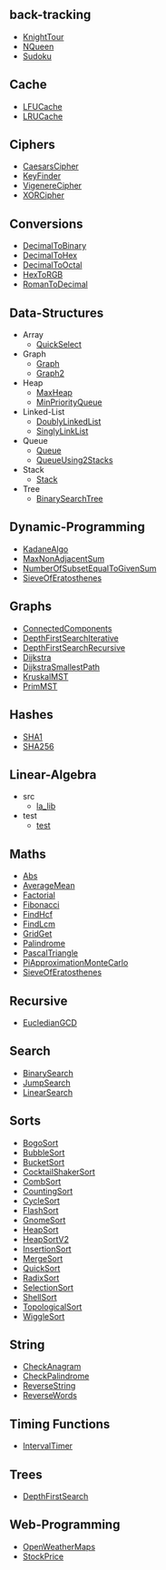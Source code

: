 
## back-tracking
  * [KnightTour](https://github.com/TheAlgorithms/Javascript/blob/master/back-tracking/KnightTour.js)
  * [NQueen](https://github.com/TheAlgorithms/Javascript/blob/master/back-tracking/NQueen.js)
  * [Sudoku](https://github.com/TheAlgorithms/Javascript/blob/master/back-tracking/Sudoku.js)

## Cache
  * [LFUCache](https://github.com/TheAlgorithms/Javascript/blob/master/Cache/LFUCache.js)
  * [LRUCache](https://github.com/TheAlgorithms/Javascript/blob/master/Cache/LRUCache.js)

## Ciphers
  * [CaesarsCipher](https://github.com/TheAlgorithms/Javascript/blob/master/Ciphers/CaesarsCipher.js)
  * [KeyFinder](https://github.com/TheAlgorithms/Javascript/blob/master/Ciphers/KeyFinder.js)
  * [VigenereCipher](https://github.com/TheAlgorithms/Javascript/blob/master/Ciphers/VigenereCipher.js)
  * [XORCipher](https://github.com/TheAlgorithms/Javascript/blob/master/Ciphers/XORCipher.js)

## Conversions
  * [DecimalToBinary](https://github.com/TheAlgorithms/Javascript/blob/master/Conversions/DecimalToBinary.js)
  * [DecimalToHex](https://github.com/TheAlgorithms/Javascript/blob/master/Conversions/DecimalToHex.js)
  * [DecimalToOctal](https://github.com/TheAlgorithms/Javascript/blob/master/Conversions/DecimalToOctal.js)
  * [HexToRGB](https://github.com/TheAlgorithms/Javascript/blob/master/Conversions/HexToRGB.js)
  * [RomanToDecimal](https://github.com/TheAlgorithms/Javascript/blob/master/Conversions/RomanToDecimal.js)

## Data-Structures
  * Array
    * [QuickSelect](https://github.com/TheAlgorithms/Javascript/blob/master/Data-Structures/Array/QuickSelect.js)
  * Graph
    * [Graph](https://github.com/TheAlgorithms/Javascript/blob/master/Data-Structures/Graph/Graph.js)
    * [Graph2](https://github.com/TheAlgorithms/Javascript/blob/master/Data-Structures/Graph/Graph2.js)
  * Heap
    * [MaxHeap](https://github.com/TheAlgorithms/Javascript/blob/master/Data-Structures/Heap/MaxHeap.js)
    * [MinPriorityQueue](https://github.com/TheAlgorithms/Javascript/blob/master/Data-Structures/Heap/MinPriorityQueue.js)
  * Linked-List
    * [DoublyLinkedList](https://github.com/TheAlgorithms/Javascript/blob/master/Data-Structures/Linked-List/DoublyLinkedList.js)
    * [SinglyLinkList](https://github.com/TheAlgorithms/Javascript/blob/master/Data-Structures/Linked-List/SinglyLinkList.js)
  * Queue
    * [Queue](https://github.com/TheAlgorithms/Javascript/blob/master/Data-Structures/Queue/Queue.js)
    * [QueueUsing2Stacks](https://github.com/TheAlgorithms/Javascript/blob/master/Data-Structures/Queue/QueueUsing2Stacks.js)
  * Stack
    * [Stack](https://github.com/TheAlgorithms/Javascript/blob/master/Data-Structures/Stack/Stack.js)
  * Tree
    * [BinarySearchTree](https://github.com/TheAlgorithms/Javascript/blob/master/Data-Structures/Tree/BinarySearchTree.js)

## Dynamic-Programming
  * [KadaneAlgo](https://github.com/TheAlgorithms/Javascript/blob/master/Dynamic-Programming/KadaneAlgo.js)
  * [MaxNonAdjacentSum](https://github.com/TheAlgorithms/Javascript/blob/master/Dynamic-Programming/MaxNonAdjacentSum.js)
  * [NumberOfSubsetEqualToGivenSum](https://github.com/TheAlgorithms/Javascript/blob/master/Dynamic-Programming/NumberOfSubsetEqualToGivenSum.js)
  * [SieveOfEratosthenes](https://github.com/TheAlgorithms/Javascript/blob/master/Dynamic-Programming/SieveOfEratosthenes.js)

## Graphs
  * [ConnectedComponents](https://github.com/TheAlgorithms/Javascript/blob/master/Graphs/ConnectedComponents.js)
  * [DepthFirstSearchIterative](https://github.com/TheAlgorithms/Javascript/blob/master/Graphs/DepthFirstSearchIterative.js)
  * [DepthFirstSearchRecursive](https://github.com/TheAlgorithms/Javascript/blob/master/Graphs/DepthFirstSearchRecursive.js)
  * [Dijkstra](https://github.com/TheAlgorithms/Javascript/blob/master/Graphs/Dijkstra.js)
  * [DijkstraSmallestPath](https://github.com/TheAlgorithms/Javascript/blob/master/Graphs/DijkstraSmallestPath.js)
  * [KruskalMST](https://github.com/TheAlgorithms/Javascript/blob/master/Graphs/KruskalMST.js)
  * [PrimMST](https://github.com/TheAlgorithms/Javascript/blob/master/Graphs/PrimMST.js)

## Hashes
  * [SHA1](https://github.com/TheAlgorithms/Javascript/blob/master/Hashes/SHA1.js)
  * [SHA256](https://github.com/TheAlgorithms/Javascript/blob/master/Hashes/SHA256.js)

## Linear-Algebra
  * src
    * [la_lib](https://github.com/TheAlgorithms/Javascript/blob/master/Linear-Algebra/src/la_lib.js)
  * test
    * [test](https://github.com/TheAlgorithms/Javascript/blob/master/Linear-Algebra/test/test.js)

## Maths
  * [Abs](https://github.com/TheAlgorithms/Javascript/blob/master/Maths/Abs.js)
  * [AverageMean](https://github.com/TheAlgorithms/Javascript/blob/master/Maths/AverageMean.js)
  * [Factorial](https://github.com/TheAlgorithms/Javascript/blob/master/Maths/Factorial.js)
  * [Fibonacci](https://github.com/TheAlgorithms/Javascript/blob/master/Maths/Fibonacci.js)
  * [FindHcf](https://github.com/TheAlgorithms/Javascript/blob/master/Maths/FindHcf.js)
  * [FindLcm](https://github.com/TheAlgorithms/Javascript/blob/master/Maths/FindLcm.js)
  * [GridGet](https://github.com/TheAlgorithms/Javascript/blob/master/Maths/GridGet.js)
  * [Palindrome](https://github.com/TheAlgorithms/Javascript/blob/master/Maths/Palindrome.js)
  * [PascalTriangle](https://github.com/TheAlgorithms/Javascript/blob/master/Maths/PascalTriangle.js)
  * [PiApproximationMonteCarlo](https://github.com/TheAlgorithms/Javascript/blob/master/Maths/PiApproximationMonteCarlo.js)
  * [SieveOfEratosthenes](https://github.com/TheAlgorithms/Javascript/blob/master/Maths/SieveOfEratosthenes.js)

## Recursive
  * [EucledianGCD](https://github.com/TheAlgorithms/Javascript/blob/master/Recursive/EucledianGCD.js)

## Search
  * [BinarySearch](https://github.com/TheAlgorithms/Javascript/blob/master/Search/BinarySearch.js)
  * [JumpSearch](https://github.com/TheAlgorithms/Javascript/blob/master/Search/JumpSearch.js)
  * [LinearSearch](https://github.com/TheAlgorithms/Javascript/blob/master/Search/LinearSearch.js)

## Sorts
  * [BogoSort](https://github.com/TheAlgorithms/Javascript/blob/master/Sorts/BogoSort.js)
  * [BubbleSort](https://github.com/TheAlgorithms/Javascript/blob/master/Sorts/BubbleSort.js)
  * [BucketSort](https://github.com/TheAlgorithms/Javascript/blob/master/Sorts/BucketSort.js)
  * [CocktailShakerSort](https://github.com/TheAlgorithms/Javascript/blob/master/Sorts/CocktailShakerSort.js)
  * [CombSort](https://github.com/TheAlgorithms/Javascript/blob/master/Sorts/CombSort.js)
  * [CountingSort](https://github.com/TheAlgorithms/Javascript/blob/master/Sorts/CountingSort.js)
  * [CycleSort](https://github.com/TheAlgorithms/Javascript/blob/master/Sorts/CycleSort.js)
  * [FlashSort](https://github.com/TheAlgorithms/Javascript/blob/master/Sorts/FlashSort.js)
  * [GnomeSort](https://github.com/TheAlgorithms/Javascript/blob/master/Sorts/GnomeSort.js)
  * [HeapSort](https://github.com/TheAlgorithms/Javascript/blob/master/Sorts/HeapSort.js)
  * [HeapSortV2](https://github.com/TheAlgorithms/Javascript/blob/master/Sorts/HeapSortV2.js)
  * [InsertionSort](https://github.com/TheAlgorithms/Javascript/blob/master/Sorts/InsertionSort.js)
  * [MergeSort](https://github.com/TheAlgorithms/Javascript/blob/master/Sorts/MergeSort.js)
  * [QuickSort](https://github.com/TheAlgorithms/Javascript/blob/master/Sorts/QuickSort.js)
  * [RadixSort](https://github.com/TheAlgorithms/Javascript/blob/master/Sorts/RadixSort.js)
  * [SelectionSort](https://github.com/TheAlgorithms/Javascript/blob/master/Sorts/SelectionSort.js)
  * [ShellSort](https://github.com/TheAlgorithms/Javascript/blob/master/Sorts/ShellSort.js)
  * [TopologicalSort](https://github.com/TheAlgorithms/Javascript/blob/master/Sorts/TopologicalSort.js)
  * [WiggleSort](https://github.com/TheAlgorithms/Javascript/blob/master/Sorts/WiggleSort.js)

## String
  * [CheckAnagram](https://github.com/TheAlgorithms/Javascript/blob/master/String/CheckAnagram.js)
  * [CheckPalindrome](https://github.com/TheAlgorithms/Javascript/blob/master/String/CheckPalindrome.js)
  * [ReverseString](https://github.com/TheAlgorithms/Javascript/blob/master/String/ReverseString.js)
  * [ReverseWords](https://github.com/TheAlgorithms/Javascript/blob/master/String/ReverseWords.js)

## Timing Functions

  * [IntervalTimer](https://github.com/TheAlgorithms/Javascript/blob/master/TimingFunctions/IntervalTimer.js)

## Trees
  * [DepthFirstSearch](https://github.com/TheAlgorithms/Javascript/blob/master/Trees/DepthFirstSearch.js)

## Web-Programming
  * [OpenWeatherMaps](https://github.com/TheAlgorithms/Javascript/blob/master/Web-Programming/OpenWeatherMaps.js)
  * [StockPrice](https://github.com/TheAlgorithms/Javascript/blob/master/Web-Programming/StockPrice.js)
